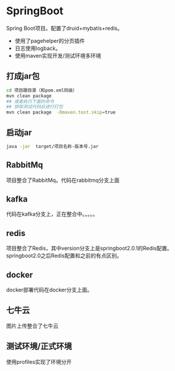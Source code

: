# SpringBoot
Spring Boot项目。配置了druid+mybatis+redis。
- 使用了pagehelper的分页插件
- 日志使用logback。
- 使用maven实现开发/测试环境多环境
## 打成jar包
```bash
cd 项目跟目录（和pom.xml同级）
mvn clean package
## 或者执行下面的命令
## 排除测试代码后进行打包
mvn clean package  -Dmaven.test.skip=true
```
## 启动jar
```bash
java -jar  target/项目名称-版本号.jar
```
## RabbitMq
项目整合了RabbitMq。代码在rabbitmq分支上面
## kafka
代码在kafka分支上，正在整合中。。。。。
## redis
项目整合了Redis，其中version分支上是springboot2.0.1的Redis配置。springboot2.0之后Redis配置和之前的有点区别。
## docker
docker部署代码在docker分支上面。
## 七牛云
图片上传整合了七牛云
## 测试环境/正式环境
使用profiles实现了环境分开
